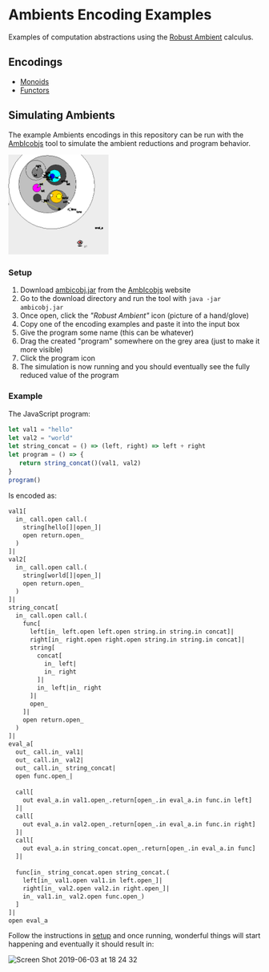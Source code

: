 # Ambients Encoding Examples

Examples of computation abstractions using the [Robust Ambient](https://pdfs.semanticscholar.org/c847/a9bb262c87bffcae9b5e2dca5dcf88551ea2.pdf) calculus.

## Encodings

- [Monoids](https://github.com/ambientsprotocol/roam-examples/blob/master/monoids/README.md)
- [Functors](https://github.com/ambientsprotocol/roam-examples/blob/master/functors/README.md)

## Simulating Ambients

The example Ambients encodings in this repository can be run with the [AmbIcobjs](https://www-sop.inria.fr/mimosa/ambicobjs/) tool to simulate the ambient reductions and program behavior.

<img width="200" alt="Example 1" src="example1.gif">

### Setup

1. Download [ambicobj.jar](https://www-sop.inria.fr/mimosa/ambicobjs/ambicobj.jar) from the [AmbIcobjs](https://www-sop.inria.fr/mimosa/ambicobjs/) website
2. Go to the download directory and run the tool with `java -jar ambicobj.jar`
3. Once open, click the *"Robust Ambient"* icon (picture of a hand/glove)
4. Copy one of the encoding examples and paste it into the input box
5. Give the program some name (this can be whatever)
6. Drag the created "program" somewhere on the grey area (just to make it more visible)
7. Click the program icon
8. The simulation is now running and you should eventually see the fully reduced value of the program

### Example

The JavaScript program:

```js
let val1 = "hello"
let val2 = "world"
let string_concat = () => (left, right) => left + right
let program = () => {
   return string_concat()(val1, val2)
}
program()
```

Is encoded as:

```
val1[
  in_ call.open call.(
    string[hello[]|open_]|
    open return.open_
  )
]|
val2[
  in_ call.open call.(
    string[world[]|open_]|
    open return.open_
  )
]|
string_concat[
  in_ call.open call.(
    func[
      left[in_ left.open left.open string.in string.in concat]|
      right[in_ right.open right.open string.in string.in concat]|
      string[
        concat[
          in_ left|
          in_ right
        ]|
        in_ left|in_ right
      ]|
      open_
    ]|
    open return.open_
  )
]|
eval_a[
  out_ call.in_ val1|
  out_ call.in_ val2|
  out_ call.in_ string_concat|
  open func.open_|

  call[
    out eval_a.in val1.open_.return[open_.in eval_a.in func.in left]
  ]|
  call[
    out eval_a.in val2.open_.return[open_.in eval_a.in func.in right]
  ]|
  call[
    out eval_a.in string_concat.open_.return[open_.in eval_a.in func]
  ]|

  func[in_ string_concat.open string_concat.(
    left[in_ val1.open val1.in left.open_]|
    right[in_ val2.open val2.in right.open_]|
    in_ val1.in_ val2.open func.open_)
  ]
]|
open eval_a
```

Follow the instructions in [setup](#setup) and once running, wonderful things will start happening and eventually it should result in:

<img width="200" alt="Screen Shot 2019-06-03 at 18 24 32" src="https://user-images.githubusercontent.com/7499694/58813642-e0d13200-862c-11e9-8db6-e81369d4df2c.png">

